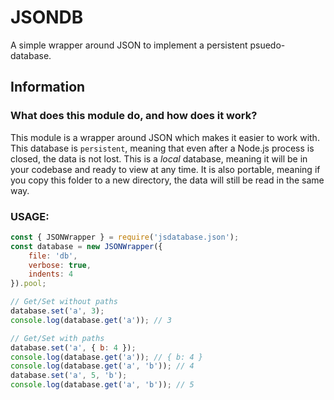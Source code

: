 # JSONDB

A simple wrapper around JSON to implement a persistent psuedo-database.

## Information

### What does this module do, and how does it work?
This module is a wrapper around JSON which makes it easier to work with. This database is `persistent`, meaning that even after a Node.js process is closed, the data is not lost. This is a _local_ database, meaning it will be in your codebase and ready to view at any time. It is also portable, meaning if you copy this folder to a new directory, the data will still be read in the same way. 

### USAGE:
```js
const { JSONWrapper } = require('jsdatabase.json');
const database = new JSONWrapper({
    file: 'db',
    verbose: true,
    indents: 4
}).pool;

// Get/Set without paths
database.set('a', 3);
console.log(database.get('a')); // 3

// Get/Set with paths
database.set('a', { b: 4 });
console.log(database.get('a')); // { b: 4 }
console.log(database.get('a', 'b')); // 4
database.set('a', 5, 'b');
console.log(database.get('a', 'b')); // 5
```